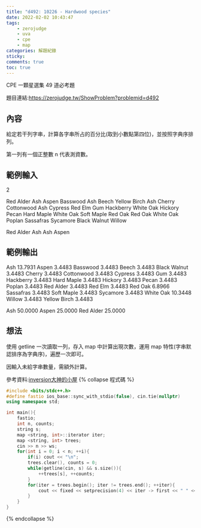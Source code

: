 ```yaml
---
title: "d492: 10226 - Hardwood species"
date: 2022-02-02 10:43:47
tags:
    - zerojudge
    - uva
    - cpe
    - map
categories: 解題紀錄
sticky: 
comments: true
toc: true
---
```

CPE 一顆星選集 49 道必考題
<!--more-->
題目連結:https://zerojudge.tw/ShowProblem?problemid=d492
## 內容
給定若干列字串，計算各字串所占的百分比(取到小數點第四位)，並按照字典序排列。

第一列有一個正整數 n 代表測資數。
## 範例輸入
2

Red Alder
Ash
Aspen
Basswood
Ash
Beech
Yellow Birch
Ash
Cherry
Cottonwood
Ash
Cypress
Red Elm
Gum
Hackberry
White Oak
Hickory
Pecan
Hard Maple
White Oak
Soft Maple
Red Oak
Red Oak
White Oak
Poplan
Sassafras
Sycamore
Black Walnut
Willow

Red Alder
Ash
Ash
Aspen
## 範例輸出
Ash 13.7931
Aspen 3.4483
Basswood 3.4483
Beech 3.4483
Black Walnut 3.4483
Cherry 3.4483
Cottonwood 3.4483
Cypress 3.4483
Gum 3.4483
Hackberry 3.4483
Hard Maple 3.4483
Hickory 3.4483
Pecan 3.4483
Poplan 3.4483
Red Alder 3.4483
Red Elm 3.4483
Red Oak 6.8966
Sassafras 3.4483
Soft Maple 3.4483
Sycamore 3.4483
White Oak 10.3448
Willow 3.4483
Yellow Birch 3.4483

Ash 50.0000
Aspen 25.0000
Red Alder 25.0000
## 想法
使用 getline 一次讀取一列，存入 map 中計算出現次數，運用 map 特性(字串默認排序為字典序)，遍歷一次即可。

因輸入未給字串數量，需額外計算。

參考資料:[inversion大神的小屋](https://home.gamer.com.tw/creationDetail.php?sn=4287533)
{% collapse 程式碼 %}
```cpp
#include <bits/stdc++.h>
#define fastio ios_base::sync_with_stdio(false), cin.tie(nullptr)
using namespace std;

int main(){
    fastio;
    int n, counts;
    string s;
    map <string, int>::iterator iter;
    map <string, int> trees;
    cin >> n >> ws;
    for(int i = 0; i < n; ++i){
        if(i) cout << "\n";
        trees.clear(), counts = 0;
        while(getline(cin, s) && s.size()){
            ++trees[s], ++counts;
        }
        for(iter = trees.begin(); iter != trees.end(); ++iter){
            cout << fixed << setprecision(4) << iter -> first << " " << iter -> second * 100.0 / counts << "\n";
        }
    }
}
```
{% endcollapse %}